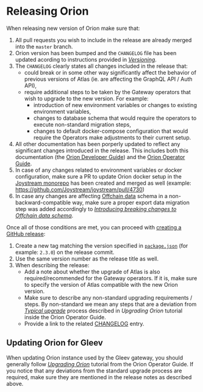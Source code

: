 # Releasing Orion

When releasing new version of Orion make sure that:
1. All pull requests you wish to include in the release are already merged into the `master` branch.
1. Orion version has been bumped and the `CHANGELOG` file has been updated acording to instructions provided in [_Versioning_](../versioning.md).
1. The `CHANGELOG` clearly states all changes included in the release that:
    - could break or in some other way significantly affect the behavior of previous versions of Atlas (ie. are affecting the GraphQL API / Auth API),
    - require additional steps to be taken by the Gateway operators that wish to upgrade to the new version. For example: 
        - introduction of new environment variables or changes to existing environment variables,
        - changes to database schema that would require the operators to execute non-standard migration steps,
        - changes to default docker-compose configuration that would require the Operators make adjustments to their current setup.
1. All other documentation has been porperly updated to reflect any significant changes introduced in the release. This includes both this documentation (the [Orion Developer Guide](../index.md)) and the [Orion Operator Guide](../../operator-guide/index.md).
1. In case of any changes related to environment variables or docker configuration, make sure a PR to update Orion docker setup in the [Joystream monorepo](https://github.com/Joystream/joystream) has been created and merged as well (example: https://github.com/Joystream/joystream/pull/4730)
1. In case any changes are affecting [Offchain data](../tutorials/preserving-offchain-state.md) schema in a non-backward-compatible way, make sure a proper export data migration step was added accordingly to _[Introducing breaking changes to Offchain data schema](../tutorials/preserving-offchain-state.md#introducing-breaking-changes-to-offchain-data-schema)_.

Once all of those conditions are met, you can proceed with [creating a GitHub release](https://github.com/Joystream/orion/releases/new):

1. Create a new tag matching the version specified in [`package.json`](../../package.json) (for example: `2.3.0`) on the release commit.
1. Use the same version number as the release title as well.
1. When describing the release:
    - Add a note about whether the upgrade of Atlas is also required/recommended for the Gateway operators. If it is, make sure to specify the version of Atlas compatible with the new Orion version.
    - Make sure to describe any non-standard upgrading requirements / steps. By non-standard we mean any steps that are a deviation from [_Typical upgrade_](../../operator-guide/tutorials/upgrading-orion.md#typical-upgrade-process) process described in _Upgrading Orion_ tutorial inside the Orion Operator Guide.
    - Provide a link to the related [CHANGELOG](../../CHANGELOG.md) entry.

## Updating Orion for Gleev

When updating Orion instance used by the Gleev gateway, you should generally follow _[Upgrading Orion](../../operator-guide/tutorials/upgrading-orion.md)_ tutorial from the Orion Operator Guide. If you notice that any deviations from the standard upgrade process are required, make sure they are mentioned in the release notes as described above.